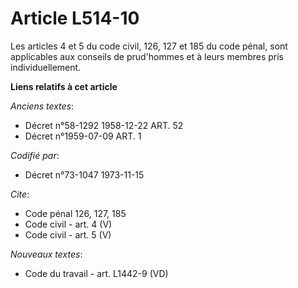 # Article L514-10

Les articles 4 et 5 du code civil, 126, 127 et 185 du code pénal, sont applicables aux conseils de prud'hommes et à leurs
membres pris individuellement.

**Liens relatifs à cet article**

_Anciens textes_:

  - Décret n°58-1292 1958-12-22 ART. 52
  - Décret n°1959-07-09 ART. 1

_Codifié par_:

  - Décret n°73-1047 1973-11-15

_Cite_:

  - Code pénal 126, 127, 185
  - Code civil - art. 4 (V)
  - Code civil - art. 5 (V)

_Nouveaux textes_:

  - Code du travail - art. L1442-9 (VD)
